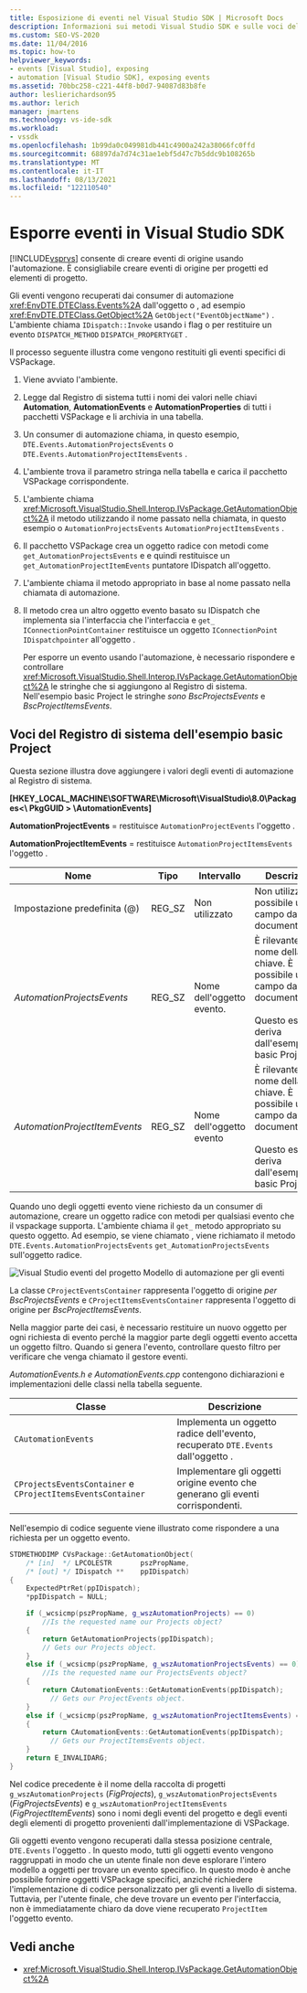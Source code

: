 ```yaml
---
title: Esposizione di eventi nel Visual Studio SDK | Microsoft Docs
description: Informazioni sui metodi Visual Studio SDK e sulle voci del Registro di sistema che espongono eventi per progetti ed elementi di progetto.
ms.custom: SEO-VS-2020
ms.date: 11/04/2016
ms.topic: how-to
helpviewer_keywords:
- events [Visual Studio], exposing
- automation [Visual Studio SDK], exposing events
ms.assetid: 70bbc258-c221-44f8-b0d7-94087d83b8fe
author: leslierichardson95
ms.author: lerich
manager: jmartens
ms.technology: vs-ide-sdk
ms.workload:
- vssdk
ms.openlocfilehash: 1b99da0c049981db441c4900a242a38066fc0ffd
ms.sourcegitcommit: 68897da7d74c31ae1ebf5d47c7b5ddc9b108265b
ms.translationtype: MT
ms.contentlocale: it-IT
ms.lasthandoff: 08/13/2021
ms.locfileid: "122110540"
---
```

# <a name="expose-events-in-the-visual-studio-sdk"></a>Esporre eventi in Visual Studio SDK
[!INCLUDE[vsprvs](../../code-quality/includes/vsprvs_md.md)] consente di creare eventi di origine usando l'automazione. È consigliabile creare eventi di origine per progetti ed elementi di progetto.

 Gli eventi vengono recuperati dai consumer di automazione <xref:EnvDTE.DTEClass.Events%2A> dall'oggetto o , ad esempio <xref:EnvDTE.DTEClass.GetObject%2A> `GetObject("EventObjectName")` . L'ambiente chiama `IDispatch::Invoke` usando i flag o per restituire un evento `DISPATCH_METHOD` `DISPATCH_PROPERTYGET` .

 Il processo seguente illustra come vengono restituiti gli eventi specifici di VSPackage.

1. Viene avviato l'ambiente.

2. Legge dal Registro di sistema tutti i nomi dei valori nelle chiavi **Automation**, **AutomationEvents** e **AutomationProperties** di tutti i pacchetti VSPackage e li archivia in una tabella.

3. Un consumer di automazione chiama, in questo esempio, `DTE.Events.AutomationProjectsEvents` o `DTE.Events.AutomationProjectItemsEvents` .

4. L'ambiente trova il parametro stringa nella tabella e carica il pacchetto VSPackage corrispondente.

5. L'ambiente chiama <xref:Microsoft.VisualStudio.Shell.Interop.IVsPackage.GetAutomationObject%2A> il metodo utilizzando il nome passato nella chiamata, in questo esempio o `AutomationProjectsEvents` `AutomationProjectItemsEvents` .

6. Il pacchetto VSPackage crea un oggetto radice con metodi come `get_AutomationProjectsEvents` e e quindi restituisce un `get_AutomationProjectItemEvents` puntatore IDispatch all'oggetto.

7. L'ambiente chiama il metodo appropriato in base al nome passato nella chiamata di automazione.

8. Il metodo crea un altro oggetto evento basato su IDispatch che implementa sia l'interfaccia che l'interfaccia e `get_` `IConnectionPointContainer` restituisce un oggetto `IConnectionPoint` `IDispatchpointer` all'oggetto .

   Per esporre un evento usando l'automazione, è necessario rispondere e controllare <xref:Microsoft.VisualStudio.Shell.Interop.IVsPackage.GetAutomationObject%2A> le stringhe che si aggiungono al Registro di sistema. Nell'esempio basic Project le stringhe *sono BscProjectsEvents* e *BscProjectItemsEvents*.

## <a name="registry-entries-from-the-basic-project-sample"></a>Voci del Registro di sistema dell'esempio basic Project
 Questa sezione illustra dove aggiungere i valori degli eventi di automazione al Registro di sistema.

 **[HKEY_LOCAL_MACHINE\SOFTWARE\Microsoft\VisualStudio\8.0\Packages<\\ PkgGUID \> \AutomationEvents]**

 **AutomationProjectEvents** = restituisce `AutomationProjectEvents` l'oggetto .

 **AutomationProjectItemEvents** = restituisce `AutomationProjectItemsEvents` l'oggetto .

|Nome|Tipo|Intervallo|Descrizione|
|----------|----------|-----------|-----------------|
|Impostazione predefinita (@)|REG_SZ|Non utilizzato|Non utilizzato. È possibile usare il campo dati per la documentazione.|
|*AutomationProjectsEvents*|REG_SZ|Nome dell'oggetto evento.|È rilevante solo il nome della chiave. È possibile usare il campo dati per la documentazione.<br /><br /> Questo esempio deriva dall'esempio basic Project.|
|*AutomationProjectItemEvents*|REG_SZ|Nome dell'oggetto evento|È rilevante solo il nome della chiave. È possibile usare il campo dati per la documentazione.<br /><br /> Questo esempio deriva dall'esempio basic Project.|

 Quando uno degli oggetti evento viene richiesto da un consumer di automazione, creare un oggetto radice con metodi per qualsiasi evento che il vspackage supporta. L'ambiente chiama il `get_` metodo appropriato su questo oggetto. Ad esempio, se viene chiamato , viene richiamato il metodo `DTE.Events.AutomationProjectsEvents` `get_AutomationProjectsEvents` sull'oggetto radice.

 ![Visual Studio eventi del progetto](../../extensibility/internals/media/projectevents.gif "ProjectEvents") Modello di automazione per gli eventi

 La classe `CProjectEventsContainer` rappresenta l'oggetto di origine *per BscProjectsEvents* e `CProjectItemsEventsContainer` rappresenta l'oggetto di origine per *BscProjectItemsEvents*.

 Nella maggior parte dei casi, è necessario restituire un nuovo oggetto per ogni richiesta di evento perché la maggior parte degli oggetti evento accetta un oggetto filtro. Quando si genera l'evento, controllare questo filtro per verificare che venga chiamato il gestore eventi.

 *AutomationEvents.h e* *AutomationEvents.cpp* contengono dichiarazioni e implementazioni delle classi nella tabella seguente.

|Classe|Descrizione|
|-----------|-----------------|
|`CAutomationEvents`|Implementa un oggetto radice dell'evento, recuperato `DTE.Events` dall'oggetto .|
|`CProjectsEventsContainer` e `CProjectItemsEventsContainer`|Implementare gli oggetti origine evento che generano gli eventi corrispondenti.|

 Nell'esempio di codice seguente viene illustrato come rispondere a una richiesta per un oggetto evento.

```cpp
STDMETHODIMP CVsPackage::GetAutomationObject(
    /* [in]  */ LPCOLESTR       pszPropName,
    /* [out] */ IDispatch **    ppIDispatch)
{
    ExpectedPtrRet(ppIDispatch);
    *ppIDispatch = NULL;

    if (_wcsicmp(pszPropName, g_wszAutomationProjects) == 0)
        //Is the requested name our Projects object?
    {
        return GetAutomationProjects(ppIDispatch);
        // Gets our Projects object.
    }
    else if (_wcsicmp(pszPropName, g_wszAutomationProjectsEvents) == 0)
        //Is the requested name our ProjectsEvents object?
    {
        return CAutomationEvents::GetAutomationEvents(ppIDispatch);
          // Gets our ProjectEvents object.
    }
    else if (_wcsicmp(pszPropName, g_wszAutomationProjectItemsEvents) == 0)  //Is the requested name our ProjectsItemsEvents object?
    {
        return CAutomationEvents::GetAutomationEvents(ppIDispatch);
          // Gets our ProjectItemsEvents object.
    }
    return E_INVALIDARG;
}
```

 Nel codice precedente è il nome della raccolta di progetti `g_wszAutomationProjects` (*FigProjects*), `g_wszAutomationProjectsEvents` (*FigProjectsEvents*) e `g_wszAutomationProjectItemsEvents` (*FigProjectItemEvents*) sono i nomi degli eventi del progetto e degli eventi degli elementi di progetto provenienti dall'implementazione di VSPackage.

 Gli oggetti evento vengono recuperati dalla stessa posizione centrale, `DTE.Events` l'oggetto . In questo modo, tutti gli oggetti evento vengono raggruppati in modo che un utente finale non deve esplorare l'intero modello a oggetti per trovare un evento specifico. In questo modo è anche possibile fornire oggetti VSPackage specifici, anziché richiedere l'implementazione di codice personalizzato per gli eventi a livello di sistema. Tuttavia, per l'utente finale, che deve trovare un evento per l'interfaccia, non è immediatamente chiaro da dove viene recuperato `ProjectItem` l'oggetto evento.

## <a name="see-also"></a>Vedi anche
- <xref:Microsoft.VisualStudio.Shell.Interop.IVsPackage.GetAutomationObject%2A>
